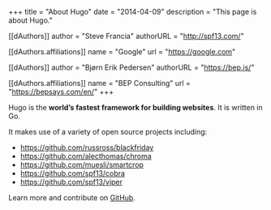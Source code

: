 +++
title = "About Hugo"
date = "2014-04-09"
description = "This page is about Hugo."

[[dAuthors]]
author = "Steve Francia"
authorURL = "http://spf13.com/"

  [[dAuthors.affiliations]]
  name = "Google"
  url = "https://google.com"

[[dAuthors]]
author = "Bjørn Erik Pedersen"
authorURL = "https://bep.is/"

  [[dAuthors.affiliations]]
  name = "BEP Consulting"
  url = "https://bepsays.com/en/"
+++

Hugo is the **world’s fastest framework for building websites**. It is written in Go.

It makes use of a variety of open source projects including:

* https://github.com/russross/blackfriday
* https://github.com/alecthomas/chroma
* https://github.com/muesli/smartcrop
* https://github.com/spf13/cobra
* https://github.com/spf13/viper

Learn more and contribute on [GitHub](https://github.com/gohugoio).
